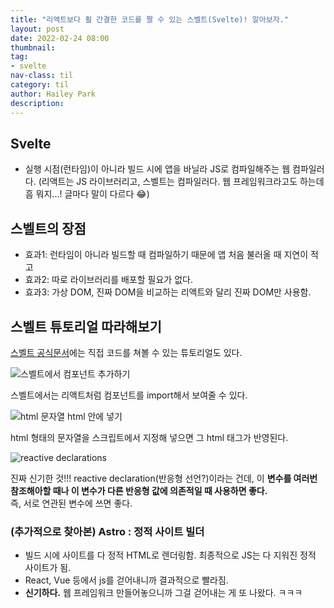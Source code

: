 ```yaml
---
title: "리액트보다 훨 간결한 코드를 짤 수 있는 스벨트(Svelte)! 알아보자."
layout: post
date: 2022-02-24 08:00
thumbnail: 
tag:
- svelte
nav-class: til
category: til
author: Hailey Park
description: 
---
```


## Svelte

- 실행 시점(런타임)이 아니라 빌드 시에 앱을 바닐라 JS로 컴파일해주는 웹 컴파일러다. (리액트는 JS 라이브러리고, 스벨트는 컴파일러다. 웹 프레임워크라고도 하는데 흠 뭐지...! 글마다 말이 다르다 😂)

## 스벨트의 장점

- 효과1: 런타임이 아니라 빌드할 때 컴파일하기 때문에 앱 처음 불러올 때 지연이 적고 
- 효과2: 따로 라이브러리를 배포할 필요가 없다.
- 효과3: 가상 DOM, 진짜 DOM을 비교하는 리액트와 달리 진짜 DOM만 사용함.

## 스벨트 튜토리얼 따라해보기

[스벨트 공식문서](https://svelte.dev)에는 직접 코드를 쳐볼 수 있는 튜토리얼도 있다.

![스벨트에서 컴포넌트 추가하기]({{site.baseurl}}/assets/images/sv1.png)

스벨트에서는 리액트처럼 컴포넌트를 import해서 보여줄 수 있다.

![html 문자열 html 안에 넣기]({{site.baseurl}}/assets/images/sv2.png)

html 형태의 문자열을 스크립트에서 지정해 넣으면 그 html 태그가 반영된다. 

![reactive declarations]({{site.baseurl}}/assets/images/sv3.png)

진짜 신기한 것!!! reactive declaration(반응형 선언?)이라는 건데, 이 **변수를 여러번 참조해아할 때나 이 변수가 다른 반응형 값에 의존적일 때 사용하면 좋다.**  
즉, 서로 연관된 변수에 쓰면 좋다.

### (추가적으로 찾아본) Astro : 정적 사이트 빌더

- 빌드 시에 사이트를 다 정적 HTML로 렌더링함. 최종적으로 JS는 다 지워진 정적 사이트가 됨.
- React, Vue 등에서 js를 걷어내니까 결과적으로 빨라짐.
- **신기하다.** 웹 프레임워크 만들어놓으니까 그걸 걷어내는 게 또 나왔다. ㅋㅋㅋ
